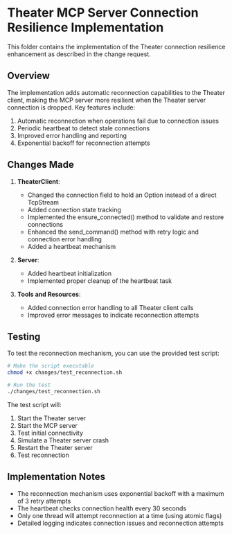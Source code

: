 # Theater MCP Server Connection Resilience Implementation

This folder contains the implementation of the Theater connection resilience enhancement as described in the change request.

## Overview

The implementation adds automatic reconnection capabilities to the Theater client, making the MCP server more resilient when the Theater server connection is dropped. Key features include:

1. Automatic reconnection when operations fail due to connection issues
2. Periodic heartbeat to detect stale connections
3. Improved error handling and reporting
4. Exponential backoff for reconnection attempts

## Changes Made

1. **TheaterClient**:
   - Changed the connection field to hold an Option<TcpStream> instead of a direct TcpStream
   - Added connection state tracking
   - Implemented the ensure_connected() method to validate and restore connections
   - Enhanced the send_command() method with retry logic and connection error handling
   - Added a heartbeat mechanism

2. **Server**:
   - Added heartbeat initialization
   - Implemented proper cleanup of the heartbeat task

3. **Tools and Resources**:
   - Added connection error handling to all Theater client calls
   - Improved error messages to indicate reconnection attempts

## Testing

To test the reconnection mechanism, you can use the provided test script:

```bash
# Make the script executable
chmod +x changes/test_reconnection.sh

# Run the test
./changes/test_reconnection.sh
```

The test script will:
1. Start the Theater server
2. Start the MCP server
3. Test initial connectivity
4. Simulate a Theater server crash
5. Restart the Theater server
6. Test reconnection

## Implementation Notes

- The reconnection mechanism uses exponential backoff with a maximum of 3 retry attempts
- The heartbeat checks connection health every 30 seconds
- Only one thread will attempt reconnection at a time (using atomic flags)
- Detailed logging indicates connection issues and reconnection attempts
